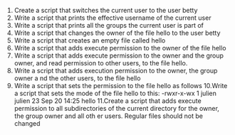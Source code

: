 1. Create a script that switches the current user to the user betty
2. Write a script that prints the effective username of the current user
3. Write a script that prints all the groups the current user is part of
4. Write a script that changes the owner of the file hello to the user betty
5. Write a script that creates an empty file called hello
6. Write a script that adds execute permission to the owner of the file hello
7. Write a script that adds execute permission to the owner and the group owner,   and read permission to other users, to the file hello.
8. Write a script that adds execution permission to the owner, the group owner a   nd the other users, to the file hello
9. Write a script that sets the permission to the file hello as follows
10.Write a script that sets the mode of the file hello to this:
   -rwxr-x-wx 1 julien julien 23 Sep 20 14:25 hello
11.Create a script that adds execute permission to all subdirectories of the current directory for the owner, the group owner and all oth
   er users. Regular files should not be changed
